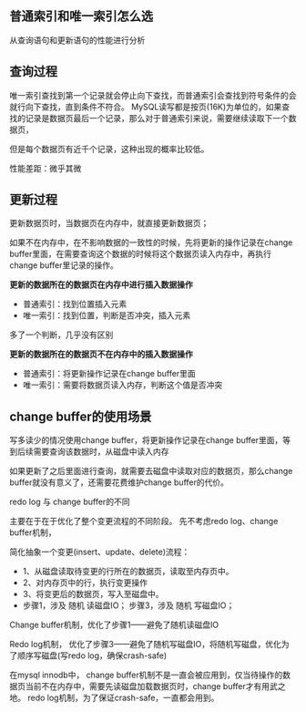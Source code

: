## 普通索引和唯一索引怎么选

从查询语句和更新语句的性能进行分析

## 查询过程

唯一索引查找到第一个记录就会停止向下查找，而普通索引会查找到符号条件的会就行向下查找，直到条件不符合。
MySQL读写都是按页(16K)为单位的，如果查找的记录是数据页最后一个记录，那么对于普通索引来说，需要继续读取下一个数据页，

但是每个数据页有近千个记录，这种出现的概率比较低。

性能差距：微乎其微

## 更新过程

更新数据页时，当数据页在内存中，就直接更新数据页；

如果不在内存中，在不影响数据的一致性的时候，先将更新的操作记录在change buffer里面，在需要查询这个数据的时候将这个数据页读入内存中，再执行change buffer里记录的操作。

**更新的数据所在的数据页在内存中进行插入数据操作**

+ 普通索引：找到位置插入元素
+ 唯一索引：找到位置，判断是否冲突，插入元素

多了一个判断，几乎没有区别

**更新的数据所在的数据页不在内存中的插入数据操作**

+ 普通索引：将更新操作记录在change buffer里面
+ 唯一索引：需要将数据页读入内存，判断这个值是否冲突

## change buffer的使用场景

写多读少的情况使用change buffer，将更新操作记录在change buffer里面，等到后续需要查询该数据时，从磁盘中读入内存

如果更新了之后里面进行查询，就需要去磁盘中读取对应的数据页，那么change buffer就没有意义了，还需要花费维护change buffer的代价。

redo log 与 change buffer的不同

主要在于在于优化了整个变更流程的不同阶段。 先不考虑redo log、change buffer机制，

简化抽象一个变更(insert、update、delete)流程： 

+ 1、从磁盘读取待变更的行所在的数据页，读取至内存页中。
+  2、对内存页中的行，执行变更操作 
+ 3、将变更后的数据页，写入至磁盘中。 
+ 步骤1，涉及 随机 读磁盘IO； 步骤3，涉及 随机 写磁盘IO； 

Change buffer机制，优化了步骤1——避免了随机读磁盘IO 

Redo log机制， 优化了步骤3——避免了随机写磁盘IO，将随机写磁盘，优化为了顺序写磁盘(写redo log，确保crash-safe) 

在mysql innodb中， change buffer机制不是一直会被应用到，仅当待操作的数据页当前不在内存中，需要先读磁盘加载数据页时，change buffer才有用武之地。 redo log机制，为了保证crash-safe，一直都会用到。 